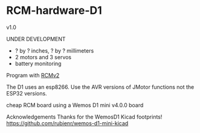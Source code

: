 # RCM-hardware-D1

v1.0

UNDER DEVELOPMENT

* ? by ? inches, ? by ? millimeters
* 2 motors and 3 servos
* battery monitoring

Program with [RCMv2](https://github.com/rcmgames/rcmv2)

The D1 uses an esp8266. Use the AVR versions of JMotor functions not the ESP32 versions.


cheap RCM board using a Wemos D1 mini v4.0.0 board



Acknowledgements
Thanks for the WemosD1 Kicad footprints! https://github.com/rubienr/wemos-d1-mini-kicad

